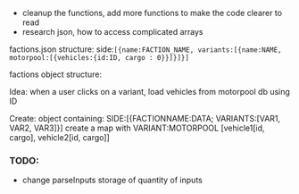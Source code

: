- cleanup the functions, add more functions to make the code clearer to read
- research json, how to access complicated arrays

factions.json structure:
side:`[{name:FACTION_NAME, variants:[{name:NAME, motorpool:[{vehicles:{id:ID, cargo : 0}}]}]}]`

factions object structure:



Idea:
when a user clicks on a variant, load vehicles from motorpool db using ID

Create: object containing: SIDE:[{FACTIONNAME:DATA; VARIANTS:[VAR1, VAR2, VAR3]}]
create a map with VARIANT:MOTORPOOL [vehicle1[id, cargo], vehicle2[id, cargo]]

### TODO:
- change parseInputs storage of quantity of inputs

